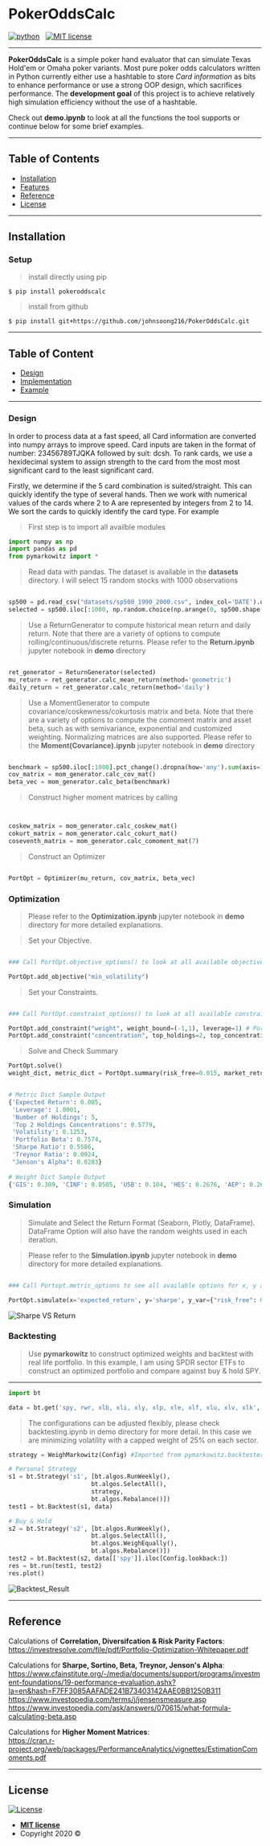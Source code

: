 # PokerOddsCalc

<p align="left">
    <a href="https://www.python.org/">
        <img src="https://ForTheBadge.com/images/badges/made-with-python.svg"
            alt="python"></a> &nbsp;
    <a href="https://opensource.org/licenses/MIT">
        <img src="https://img.shields.io/badge/License-MIT-brightgreen.svg?style=flat-square"
            alt="MIT license"></a> &nbsp;
</p>

---

**PokerOddsCalc** is a simple poker hand evaluator that can simulate Texas Hold'em or Omaha poker variants. 
Most pure poker odds calculators written in Python currently either use a hashtable to store *Card information* as bits to enhance performance or use a strong OOP design, which sacrifices performance. The **development goal** of this project is to achieve relatively high simulation efficiency without the use of a hashtable.

Check out **demo.ipynb** to look at all the functions the tool supports or continue below for some brief examples.

---

## Table of Contents


- [Installation](#installation)
- [Features](#features)
- [Reference](#reference)
- [License](#license)

---

## Installation

### Setup

> install directly using pip

```shell
$ pip install pokeroddscalc
```

> install from github

```shell
$ pip install git+https://github.com/johnsoong216/PokerOddsCalc.git
```

---

## Table of Content
- [Design](##design)
- [Implementation](##Implementation)
- [Example](##Example)

---
### Design

In order to process data at a fast speed, all Card information are converted into numpy arrays to improve speed.
Card inputs are taken in the format of number: 23456789TJQKA followed by suit: dcsh. 
To rank cards, we use a hexidecimal system to assign strength to the card from the most most significant card to the least significant card.

Firstly, we determine if the 5 card combination is suited/straight. This can quickly identify the type of several hands.
Then we work with numerical values of the cards where 2 to A are represented by integers from 2 to 14. 
We sort the cards to quickly identify the card type.
For example



> First step is to import all availble modules

```python
import numpy as np
import pandas as pd
from pymarkowitz import *

```
> Read data with pandas. The dataset is available in the **datasets** directory. I will select 15 random stocks with 1000 observations

```python

sp500 = pd.read_csv("datasets/sp500_1990_2000.csv", index_col='DATE').drop(["Unnamed: 0"], axis=1)
selected = sp500.iloc[:1000, np.random.choice(np.arange(0, sp500.shape[1]), 15, replace=False)]

```
> Use a ReturnGenerator to compute historical mean return and daily return. Note that there are a variety of options to compute rolling/continuous/discrete returns. Please refer to the **Return.ipynb** jupyter notebook in **demo** directory

```python

ret_generator = ReturnGenerator(selected)
mu_return = ret_generator.calc_mean_return(method='geometric')
daily_return = ret_generator.calc_return(method='daily')

```
> Use a MomentGenerator to compute covariance/coskewness/cokurtosis matrix and beta. Note that there are a variety of options to compute the comoment matrix and asset beta, such as with semivariance, exponential and customized weighting. Normalizing matrices are also supported. Please refer to the **Moment(Covariance).ipynb** jupyter notebook in **demo** directory

```python

benchmark = sp500.iloc[:1000].pct_change().dropna(how='any').sum(axis=1)/sp500.shape[1]
cov_matrix = mom_generator.calc_cov_mat()
beta_vec = mom_generator.calc_beta(benchmark)

```

> Construct higher moment matrices by calling

```python


coskew_matrix = mom_generator.calc_coskew_mat()
cokurt_matrix = mom_generator.calc_cokurt_mat()
coseventh_matrix = mom_generator.calc_comoment_mat(7)

```

> Construct an Optimizer

```python

PortOpt = Optimizer(mu_return, cov_matrix, beta_vec)

```

### Optimization

> Please refer to the **Optimization.ipynb** jupyter notebook in **demo** directory for more detailed explanations.


> Set your Objective. 

```python

### Call PortOpt.objective_options() to look at all available objectives

PortOpt.add_objective("min_volatility")

```

> Set your Constraints. 

```python

### Call PortOpt.constraint_options() to look at all available constraints.

PortOpt.add_constraint("weight", weight_bound=(-1,1), leverage=1) # Portfolio Long/Short
PortOpt.add_constraint("concentration", top_holdings=2, top_concentration=0.5) # Portfolio Concentration

```

> Solve and Check Summary


```python
PortOpt.solve()
weight_dict, metric_dict = PortOpt.summary(risk_free=0.015, market_return=0.07, top_holdings=2)


# Metric Dict Sample Output
{'Expected Return': 0.085,
 'Leverage': 1.0001,
 'Number of Holdings': 5,
 'Top 2 Holdings Concentrations': 0.5779,
 'Volatility': 0.1253,
 'Portfolio Beta': 0.7574,
 'Sharpe Ratio': 0.5586,
 'Treynor Ratio': 0.0924,
 "Jenson's Alpha": 0.0283}
 
# Weight Dict Sample Output
{'GIS': 0.309, 'CINF': 0.0505, 'USB': 0.104, 'HES': 0.2676, 'AEP': 0.269}

```

### Simulation

> Simulate and Select the Return Format (Seaborn, Plotly, DataFrame). DataFrame Option will also have the random weights used in each iteration.

> Please refer to the **Simulation.ipynb** jupyter notebook in **demo** directory for more detailed explanations.


```python

### Call Portopt.metric_options to see all available options for x, y axis

PortOpt.simulate(x='expected_return', y='sharpe', y_var={"risk_free": 0.02}, iters=10000, weight_bound=(-1, 1), leverage=1, ret_format='sns')

```
![Sharpe VS Return](https://github.com/johnsoong216/pymarkowitz/blob/master/images/return_vs_sharpe.png)


### Backtesting

> Use **pymarkowitz** to construct optimized weights and backtest with real life portfolio.
In this example, I am using SPDR sector ETFs to construct an optimized portfolio and compare against buy & hold SPY.


---

```python
import bt

data = bt.get('spy, rwr, xlb, xli, xly, xlp, xle, xlf, xlu, xlv, xlk', start='2005-01-01')
```

> The configurations can be adjusted flexibly, please check backtesting.ipynb in demo directory for more detail. In this case we are minimizing volatility with a capped weight of 25% on each sector.
```python
strategy = WeighMarkowitz(Config) #Imported from pymarkowitz.backtester.py

# Personal Strategy
s1 = bt.Strategy('s1', [bt.algos.RunWeekly(),
                       bt.algos.SelectAll(),
                       strategy,
                       bt.algos.Rebalance()])
test1 = bt.Backtest(s1, data)

# Buy & Hold
s2 = bt.Strategy('s2', [bt.algos.RunWeekly(),
                       bt.algos.SelectAll(),
                       bt.algos.WeighEqually(),
                       bt.algos.Rebalance()])
test2 = bt.Backtest(s2, data[['spy']].iloc[Config.lookback:])
res = bt.run(test1, test2)
res.plot()
```
![Backtest_Result](https://github.com/johnsoong216/pymarkowitz/blob/master/images/backtest_sector_vs_spy.PNG)


---

## Reference

Calculations of **Correlation, Diversifcation & Risk Parity Factors**:
<br>
https://investresolve.com/file/pdf/Portfolio-Optimization-Whitepaper.pdf

Calculations for **Sharpe, Sortino, Beta, Treynor, Jenson's Alpha**:
<br>
https://www.cfainstitute.org/-/media/documents/support/programs/investment-foundations/19-performance-evaluation.ashx?la=en&hash=F7FF3085AAFADE241B73403142AAE0BB1250B311
<br>
https://www.investopedia.com/terms/j/jensensmeasure.asp
<br>
https://www.investopedia.com/ask/answers/070615/what-formula-calculating-beta.asp
<br>

Calculations for **Higher Moment Matrices**:
<br>
https://cran.r-project.org/web/packages/PerformanceAnalytics/vignettes/EstimationComoments.pdf
<br>


---

## License

[![License](http://img.shields.io/:license-mit-blue.svg?style=flat-square)](http://badges.mit-license.org)

- **[MIT license](http://opensource.org/licenses/mit-license.php)**
- Copyright 2020 ©
